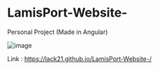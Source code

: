 # LamisPort-Website-

Personal Project (Made in Angular)

![image](https://user-images.githubusercontent.com/100687592/216860825-21007ea5-e3d5-4992-9826-fcf1ca73fe4e.png)

Link : https://lack21.github.io/LamisPort-Website-/
